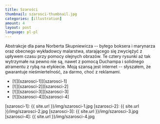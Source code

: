 ```yaml
---
title: Szarości
thumbnail: szarosci-thumbnail.jpg
categories: [illustration]
amount: 4
layout: post
language: pl-pl
---
```


Abstrakcje dla pana Norberta Skupniewicza -- byłego boksera i marynarza oraz obecnego wykładowcy malarstwa, starającego się zwyciężyć z upływem czasu przy pomocy olejnych obrazów. Te cztery rysunki aż tak wytrzymałe na pewno nie są, nawet z pomocą Duchampa i solidnego atramentu z rybą na etykiecie. Moją szansą jest internet -- słyszałem, że gwarantuje nieśmiertelność, za darmo, choć z reklamami.

* [![][szarosci-1]][szarosci-1]
* [![][szarosci-2]][szarosci-2]
* [![][szarosci-3]][szarosci-3]
* [![][szarosci-4]][szarosci-4]

[szarosci-1]: {{ site.url }}/img/szarosci-1.jpg
[szarosci-2]: {{ site.url }}/img/szarosci-2.jpg
[szarosci-3]: {{ site.url }}/img/szarosci-3.jpg
[szarosci-4]: {{ site.url }}/img/szarosci-4.jpg